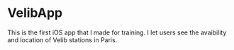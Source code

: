 # VelibApp
This is the first iOS app that I made for training.
I let users see the avaibility and location of Velib stations in Paris.
